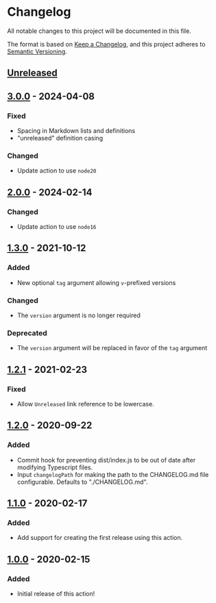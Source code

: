 # Changelog

All notable changes to this project will be documented in this file.

The format is based on [Keep a Changelog](https://keepachangelog.com/en/1.0.0/),
and this project adheres to [Semantic Versioning](https://semver.org/spec/v2.0.0.html).

## [Unreleased]

## [3.0.0] - 2024-04-08

### Fixed

- Spacing in Markdown lists and definitions
- "unreleased" definition casing

### Changed

- Update action to use `node20`

## [2.0.0] - 2024-02-14

### Changed

- Update action to use `node16`

## [1.3.0] - 2021-10-12

### Added

- New optional `tag` argument allowing `v`-prefixed versions

### Changed

- The `version` argument is no longer required

### Deprecated

- The `version` argument will be replaced in favor of the `tag` argument

## [1.2.1] - 2021-02-23

### Fixed

- Allow `Unreleased` link reference to be lowercase.

## [1.2.0] - 2020-09-22

### Added

- Commit hook for preventing dist/index.js to be out of date after modifying Typescript files.
- Input `changelogPath` for making the path to the CHANGELOG.md file configurable. Defaults to "./CHANGELOG.md".

## [1.1.0] - 2020-02-17

### Added

- Add support for creating the first release using this action.

## [1.0.0] - 2020-02-15

### Added

- Initial release of this action!

[unreleased]: https://github.com/thomaseizinger/keep-a-changelog-new-release/compare/3.0.0...HEAD
[3.0.0]: https://github.com/thomaseizinger/keep-a-changelog-new-release/compare/2.0.0...3.0.0
[2.0.0]: https://github.com/thomaseizinger/keep-a-changelog-new-release/compare/1.3.0...2.0.0
[1.3.0]: https://github.com/thomaseizinger/keep-a-changelog-new-release/compare/1.2.1...1.3.0
[1.2.1]: https://github.com/thomaseizinger/keep-a-changelog-new-release/compare/1.2.0...1.2.1
[1.2.0]: https://github.com/thomaseizinger/keep-a-changelog-new-release/compare/1.1.0...1.2.0
[1.1.0]: https://github.com/thomaseizinger/keep-a-changelog-new-release/compare/1.0.0...1.1.0
[1.0.0]: https://github.com/thomaseizinger/keep-a-changelog-new-release/compare/8f254ca247120d87500da53956ae6c0c9d9fae3e...1.0.0
